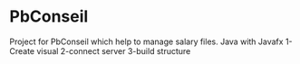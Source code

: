 # PbConseil

Project for PbConseil which help to manage salary files.
Java with Javafx
1-Create visual
2-connect server
3-build structure
